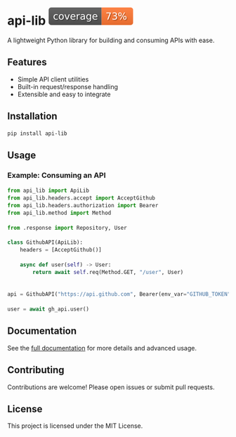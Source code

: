 # api-lib [![cov](https://github.com/jeandemeusy/api-lib/blob/gh-pages/badges/coverage.svg)](https://github.com/<you>/<repo>/actions)

A lightweight Python library for building and consuming APIs with ease.

## Features

- Simple API client utilities
- Built-in request/response handling
- Extensible and easy to integrate

## Installation

```bash
pip install api-lib
```

## Usage

### Example: Consuming an API

```python
from api_lib import ApiLib
from api_lib.headers.accept import AcceptGithub
from api_lib.headers.authorization import Bearer
from api_lib.method import Method

from .response import Repository, User

class GithubAPI(ApiLib):
    headers = [AcceptGithub()]

    async def user(self) -> User:
        return await self.req(Method.GET, "/user", User)


api = GithubAPI("https://api.github.com", Bearer(env_var="GITHUB_TOKEN"))

user = await gh_api.user()
```

## Documentation

See the [full documentation](docs/) for more details and advanced usage.

## Contributing

Contributions are welcome! Please open issues or submit pull requests.

## License

This project is licensed under the MIT License.
